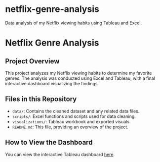 # netflix-genre-analysis
Data analysis of my Netflix viewing habits using Tableau and Excel.
# Netflix Genre Analysis

## Project Overview
This project analyzes my Netflix viewing habits to determine my favorite genres. The analysis was conducted using Excel and Tableau, with a final interactive dashboard visualizing the findings.

## Files in this Repository
- `data/`: Contains the cleaned dataset and any related data files.
- `scripts/`: Excel functions and scripts used for data cleaning.
- `visualizations/`: Tableau workbook and exported visuals.
- `README.md`: This file, providing an overview of the project.

## How to View the Dashboard
You can view the interactive Tableau dashboard [here]([link-to-tableau-dashboard](https://public.tableau.com/app/profile/queensheba.maudleen.jobome/viz/NetflixDashboard_17234766180240/Dashboard1?publish=yes)).

